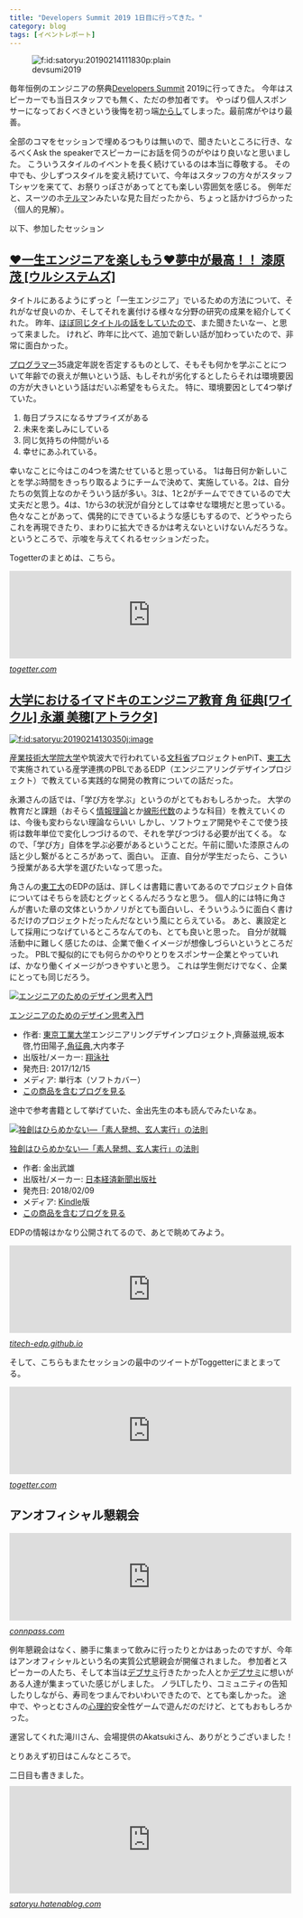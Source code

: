 ```yaml
---
title: "Developers Summit 2019 1日目に行ってきた。"
category: blog
tags: [イベントレポート]
---
```

<p><figure class="figure-image figure-image-fotolife" title="devsumi2019"><span itemscope itemtype="http://schema.org/Photograph"><img src="https://cdn-ak.f.st-hatena.com/images/fotolife/s/satoryu/20190214/20190214111830.png" alt="f:id:satoryu:20190214111830p:plain" title="f:id:satoryu:20190214111830p:plain" class="hatena-fotolife" itemprop="image"></span><figcaption>devsumi2019</figcaption></figure></p>

<p>毎年恒例のエンジニアの祭典<a class="keyword" href="http://d.hatena.ne.jp/keyword/Developers%20Summit">Developers Summit</a> 2019に行ってきた。
今年はスピーカーでも当日スタッフでも無く、ただの参加者です。
やっぱり個人スポンサーになっておくべきという後悔を初っ端<a class="keyword" href="http://d.hatena.ne.jp/keyword/%A4%AB%A4%E9%A4%B7">からし</a>てしまった。最前席がやはり最善。</p>

<p>全部のコマをセッションで埋めるつもりは無いので、聞きたいところに行き、なるべくAsk the speakerでスピーカーにお話を伺うのがやはり良いなと思いました。
こういうスタイルのイベントを長く続けているのは本当に尊敬する。
その中でも、少しずつスタイルを変え続けていて、今年はスタッフの方々がスタッフTシャツを来てて、お祭りっぽさがあってとても楽しい雰囲気を感じる。
例年だと、スーツのホ<a class="keyword" href="http://d.hatena.ne.jp/keyword/%A5%C6%A5%EB%A5%DE">テルマ</a>ンみたいな見た目だったから、ちょっと話かけづらかった（個人的見解）。</p>

<p>以下、参加したセッション</p>

<h2><a href="https://event.shoeisha.jp/devsumi/20190214/session/1928/">❤一生エンジニアを楽しもう❤夢中が最高！！ 漆原 茂 [ウルシステムズ]</a></h2>

<p>タイトルにあるようにずっと「一生エンジニア」でいるための方法について、それがなぜ良いのか、そしてそれを裏付ける様々な分野の研究の成果を紹介してくれた。
昨年、<a href="https://event.shoeisha.jp/devsumi/20180215/session/1657/">ほぼ同じタイトルの話をしていたので</a>、また聞きたいなー、と思って来ました。
けれど、昨年に比べて、追加で新しい話が加わっていたので、非常に面白かった。</p>

<p><a class="keyword" href="http://d.hatena.ne.jp/keyword/%A5%D7%A5%ED%A5%B0%A5%E9%A5%DE%A1%BC">プログラマー</a>35歳定年説を否定するものとして、そもそも何かを学ぶことについて年齢での衰えが無いという話、もしそれが劣化するとしたらそれは環境要因の方が大きいという話はだいぶ希望をもらえた。
特に、環境要因として4つ挙げていた。</p>

<ol>
<li>毎日プラスになるサプライズがある</li>
<li>未来を楽しみにしている</li>
<li>同じ気持ちの仲間がいる</li>
<li>幸せにあふれている。</li>
</ol>


<p>幸いなことに今はこの4つを満たせていると思っている。
1は毎日何か新しいことを学ぶ時間をきっちり取るようにチームで決めて、実施している。2は、自分たちの気質上なのかそういう話が多い。3は、1と2がチームでできているので大丈夫だと思う。4は、1から3の状況が自分としては幸せな環境だと思っている。
色々なことがあって、偶発的にできているような感じもするので、どうやったらこれを再現できたり、まわりに拡大できるかは考えないといけないんだろうな。というところで、示唆を与えてくれるセッションだった。</p>

<p>Togetterのまとめは、こちら。</p>

<p><iframe src="https://hatenablog-parts.com/embed?url=https%3A%2F%2Ftogetter.com%2Fli%2F1319078" title="デブサミ2019【14-A-1】❤一生エンジニアを楽しもう❤夢中が最高！！ #devsumiA" class="embed-card embed-webcard" scrolling="no" frameborder="0" style="display: block; width: 100%; height: 155px; max-width: 500px; margin: 10px 0px;"></iframe><cite class="hatena-citation"><a href="https://togetter.com/li/1319078">togetter.com</a></cite></p>

<h2><a href="https://event.shoeisha.jp/devsumi/20190214/session/1955/">大学におけるイマドキのエンジニア教育 角 征典[ワイクル] 永瀬 美穂[アトラクタ]</a></h2>

<p><span itemscope itemtype="http://schema.org/Photograph"><a href="http://f.hatena.ne.jp/satoryu/20190214130350" class="hatena-fotolife" itemprop="url"><img src="https://cdn-ak.f.st-hatena.com/images/fotolife/s/satoryu/20190214/20190214130350.jpg" alt="f:id:satoryu:20190214130350j:image" title="f:id:satoryu:20190214130350j:image" class="hatena-fotolife" itemprop="image"></a></span></p>

<p><a class="keyword" href="http://d.hatena.ne.jp/keyword/%BB%BA%B6%C8%B5%BB%BD%D1%C2%E7%B3%D8%B1%A1%C2%E7%B3%D8">産業技術大学院大学</a>や筑波大で行われている<a class="keyword" href="http://d.hatena.ne.jp/keyword/%CA%B8%B2%CA%BE%CA">文科省</a>プロジェクトenPiT、<a class="keyword" href="http://d.hatena.ne.jp/keyword/%C5%EC%B9%A9%C2%E7">東工大</a>で実施されている産学連携のPBLであるEDP（エンジニアリングデザインプロジェクト）で教えている実践的な開発の教育についての話だった。</p>

<script async class="speakerdeck-embed" data-id="92e6713accd042c0963f3c0450f566f9" data-ratio="1.77777777777778" src="//speakerdeck.com/assets/embed.js"></script>


<p>永瀬さんの話では、「学び方を学ぶ」というのがとてもおもしろかった。
大学の教育だと課題（おそらく<a class="keyword" href="http://d.hatena.ne.jp/keyword/%BE%F0%CA%F3%CD%FD%CF%C0">情報理論</a>とか<a class="keyword" href="http://d.hatena.ne.jp/keyword/%C0%FE%B7%C1%C2%E5%BF%F4">線形代数</a>のような科目）を教えていくのは、今後も変わらない理論ならいい
しかし、ソフトウェア開発やそこで使う技術は数年単位で変化しつづけるので、それを学びつづける必要が出てくる。
なので、「学び方」自体を学ぶ必要があるということだ。午前に聞いた漆原さんの話と少し繋がるところがあって、面白い。
正直、自分が学生だったら、こういう授業がある大学を選びたいなって思った。</p>

<script async class="speakerdeck-embed" data-id="e24004260d1b49a188f785a307155b5e" data-ratio="1.77777777777778" src="//speakerdeck.com/assets/embed.js"></script>


<p>角さんの<a class="keyword" href="http://d.hatena.ne.jp/keyword/%C5%EC%B9%A9%C2%E7">東工大</a>のEDPの話は、詳しくは書籍に書いてあるのでプロジェクト自体についてはそちらを読むとグッとくるんだろうなと思う。
個人的には特に角さんが書いた章の文体というかノリがとても面白いし、そういうふうに面白く書けるだけのプロジェクトだったんだなという風にとらえている。
あと、裏設定として採用につなげているところなんてのも、とても良いと思った。
自分が就職活動中に難しく感じたのは、企業で働くイメージが想像しづらいというところだった。
PBLで擬似的にでも何らかのやりとりをスポンサー企業とやっていれば、かなり働くイメージがつきやすいと思う。
これは学生側だけでなく、企業にとっても同じだろう。</p>

<p><div class="hatena-asin-detail"><a href="http://www.amazon.co.jp/exec/obidos/ASIN/4798153850/satoryuhatenablog-22/"><img src="https://images-fe.ssl-images-amazon.com/images/I/414UdA%2BLJnL._SL160_.jpg" class="hatena-asin-detail-image" alt="エンジニアのためのデザイン思考入門" title="エンジニアのためのデザイン思考入門"></a><div class="hatena-asin-detail-info"><p class="hatena-asin-detail-title"><a href="http://www.amazon.co.jp/exec/obidos/ASIN/4798153850/satoryuhatenablog-22/">エンジニアのためのデザイン思考入門</a></p><ul><li><span class="hatena-asin-detail-label">作者:</span> <a class="keyword" href="http://d.hatena.ne.jp/keyword/%C5%EC%B5%FE%B9%A9%B6%C8%C2%E7%B3%D8">東京工業大学</a>エンジニアリングデザインプロジェクト,齊藤滋規,坂本啓,竹田陽子,<a class="keyword" href="http://d.hatena.ne.jp/keyword/%B3%D1%C0%AC%C5%B5">角征典</a>,大内孝子</li><li><span class="hatena-asin-detail-label">出版社/メーカー:</span> <a class="keyword" href="http://d.hatena.ne.jp/keyword/%E6%C6%B1%CB%BC%D2">翔泳社</a></li><li><span class="hatena-asin-detail-label">発売日:</span> 2017/12/15</li><li><span class="hatena-asin-detail-label">メディア:</span> 単行本（ソフトカバー）</li><li><a href="http://d.hatena.ne.jp/asin/4798153850/satoryuhatenablog-22" target="_blank">この商品を含むブログを見る</a></li></ul></div><div class="hatena-asin-detail-foot"></div></div></p>

<p>途中で参考書籍として挙げていた、金出先生の本も読んでみたいなぁ。</p>

<p><div class="hatena-asin-detail"><a href="http://www.amazon.co.jp/exec/obidos/ASIN/B079PPSQWN/satoryuhatenablog-22/"><img src="https://images-fe.ssl-images-amazon.com/images/I/411CqdIAAkL._SL160_.jpg" class="hatena-asin-detail-image" alt="独創はひらめかない―「素人発想、玄人実行」の法則" title="独創はひらめかない―「素人発想、玄人実行」の法則"></a><div class="hatena-asin-detail-info"><p class="hatena-asin-detail-title"><a href="http://www.amazon.co.jp/exec/obidos/ASIN/B079PPSQWN/satoryuhatenablog-22/">独創はひらめかない―「素人発想、玄人実行」の法則</a></p><ul><li><span class="hatena-asin-detail-label">作者:</span> 金出武雄</li><li><span class="hatena-asin-detail-label">出版社/メーカー:</span> <a class="keyword" href="http://d.hatena.ne.jp/keyword/%C6%FC%CB%DC%B7%D0%BA%D1%BF%B7%CA%B9%BD%D0%C8%C7%BC%D2">日本経済新聞出版社</a></li><li><span class="hatena-asin-detail-label">発売日:</span> 2018/02/09</li><li><span class="hatena-asin-detail-label">メディア:</span> <a class="keyword" href="http://d.hatena.ne.jp/keyword/Kindle">Kindle</a>版</li><li><a href="http://d.hatena.ne.jp/asin/B079PPSQWN/satoryuhatenablog-22" target="_blank">この商品を含むブログを見る</a></li></ul></div><div class="hatena-asin-detail-foot"></div></div></p>

<p>EDPの情報はかなり公開されてるので、あとで眺めてみよう。</p>

<p><iframe src="https://hatenablog-parts.com/embed?url=https%3A%2F%2Ftitech-edp.github.io%2F" title="東京工業大学エンジニアリングデザインプロジェクト" class="embed-card embed-webcard" scrolling="no" frameborder="0" style="display: block; width: 100%; height: 155px; max-width: 500px; margin: 10px 0px;"></iframe><cite class="hatena-citation"><a href="https://titech-edp.github.io/">titech-edp.github.io</a></cite></p>

<p>そして、こちらもまたセッションの最中のツイートがToggetterにまとまってる。</p>

<p><iframe src="https://hatenablog-parts.com/embed?url=https%3A%2F%2Ftogetter.com%2Fli%2F1319140" title="デブサミ2019【14-D-4】大学におけるイマドキのエンジニア教育 #devsumiD" class="embed-card embed-webcard" scrolling="no" frameborder="0" style="display: block; width: 100%; height: 155px; max-width: 500px; margin: 10px 0px;"></iframe><cite class="hatena-citation"><a href="https://togetter.com/li/1319140">togetter.com</a></cite></p>

<h2>アンオフィシャル懇親会</h2>

<p><iframe src="https://hatenablog-parts.com/embed?url=https%3A%2F%2Fconnpass.com%2Fevent%2F120087%2F" title="Developers Summit 2019 アンオフィシャルパーティー (2019/02/14 19:00〜)" class="embed-card embed-webcard" scrolling="no" frameborder="0" style="display: block; width: 100%; height: 155px; max-width: 500px; margin: 10px 0px;"></iframe><cite class="hatena-citation"><a href="https://connpass.com/event/120087/">connpass.com</a></cite></p>

<p>例年懇親会はなく、勝手に集まって飲みに行ったりとかはあったのですが、今年はアンオフィシャルという名の実質公式懇親会が開催されました。
参加者とスピーカーの人たち、そして本当は<a class="keyword" href="http://d.hatena.ne.jp/keyword/%A5%C7%A5%D6%A5%B5%A5%DF">デブサミ</a>行きたかった人とか<a class="keyword" href="http://d.hatena.ne.jp/keyword/%A5%C7%A5%D6%A5%B5%A5%DF">デブサミ</a>に想いがある人達が集まっていた感じがしました。
ノラLTしたり、コミュニティの告知したりしながら、寿司をつまんでわいわいできたので、とても楽しかった。
途中で、やっとむさんの<a class="keyword" href="http://d.hatena.ne.jp/keyword/%BF%B4%CD%FD%C5%AA">心理的</a>安全性ゲームで遊んだのだけど、とてもおもしろかった。</p>

<p>運営してくれた滝川さん、会場提供のAkatsukiさん、ありがとうございました！</p>

<p>とりあえず初日はこんなところで。</p>

<p>二日目も書きました。
<iframe src="https://hatenablog-parts.com/embed?url=https%3A%2F%2Fsatoryu.hatenablog.com%2Fentry%2Fdevsumi2019_day2" title="Developers Summit 2019 2日目に行ってきた。 - satoryuの日記" class="embed-card embed-blogcard" scrolling="no" frameborder="0" style="display: block; width: 100%; height: 190px; max-width: 500px; margin: 10px 0px;"></iframe><cite class="hatena-citation"><a href="https://satoryu.hatenablog.com/entry/devsumi2019_day2">satoryu.hatenablog.com</a></cite></p>

